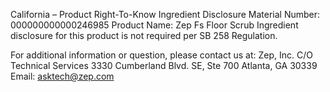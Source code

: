  
 
 
California – Product Right-To-Know Ingredient Disclosure 
Material Number: 000000000000246985 
Product Name: Zep Fs Floor Scrub 
Ingredient disclosure for this product is not required per SB 258 Regulation. 
 
For additional information or question, please contact us at: 
Zep, Inc. 
C/O Technical Services 
3330 Cumberland Blvd. SE, Ste 700 
Atlanta, GA 30339 
Email: asktech@zep.com 
 
 
 
 
